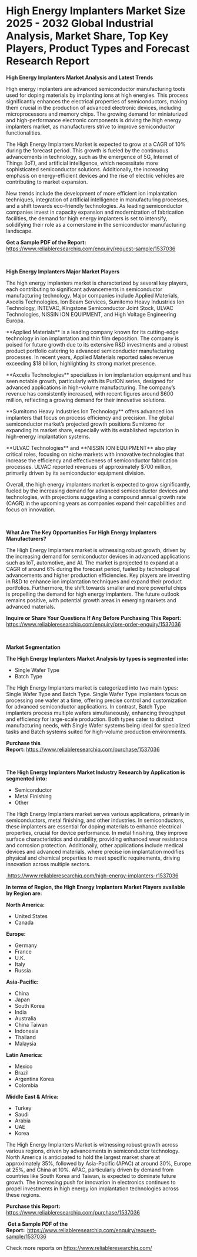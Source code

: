 <p><h1>High Energy Implanters Market Size 2025 - 2032 Global Industrial Analysis, Market Share, Top Key Players, Product Types and Forecast Research Report</h1></p><p><strong>High Energy Implanters Market Analysis and Latest Trends</strong></p>
<p><p>High energy implanters are advanced semiconductor manufacturing tools used for doping materials by implanting ions at high energies. This process significantly enhances the electrical properties of semiconductors, making them crucial in the production of advanced electronic devices, including microprocessors and memory chips. The growing demand for miniaturized and high-performance electronic components is driving the high energy implanters market, as manufacturers strive to improve semiconductor functionalities.</p><p>The High Energy Implanters Market is expected to grow at a CAGR of 10% during the forecast period. This growth is fueled by the continuous advancements in technology, such as the emergence of 5G, Internet of Things (IoT), and artificial intelligence, which necessitate more sophisticated semiconductor solutions. Additionally, the increasing emphasis on energy-efficient devices and the rise of electric vehicles are contributing to market expansion.</p><p>New trends include the development of more efficient ion implantation techniques, integration of artificial intelligence in manufacturing processes, and a shift towards eco-friendly technologies. As leading semiconductor companies invest in capacity expansion and modernization of fabrication facilities, the demand for high energy implanters is set to intensify, solidifying their role as a cornerstone in the semiconductor manufacturing landscape.</p></p>
<p><strong>Get a Sample PDF of the Report:&nbsp;</strong> <a href="https://www.reliableresearchiq.com/enquiry/request-sample/1537036?utm_campaign=1720&utm_medium=2&utm_source=Github&utm_content=ia&utm_term=11042025&utm_id=high-energy-implanters">https://www.reliableresearchiq.com/enquiry/request-sample/1537036</a></p>
<p>&nbsp;</p>
<p><strong>High Energy Implanters Major Market Players</strong></p>
<p><p>The high energy implanters market is characterized by several key players, each contributing to significant advancements in semiconductor manufacturing technology. Major companies include Applied Materials, Axcelis Technologies, Ion Beam Services, Sumitomo Heavy Industries Ion Technology, INTEVAC, Kingstone Semiconductor Joint Stock, ULVAC Technologies, NISSIN ION EQUIPMENT, and High Voltage Engineering Europa.</p><p>**Applied Materials** is a leading company known for its cutting-edge technology in ion implantation and thin film deposition. The company is poised for future growth due to its extensive R&D investments and a robust product portfolio catering to advanced semiconductor manufacturing processes. In recent years, Applied Materials reported sales revenue exceeding $18 billion, highlighting its strong market presence.</p><p>**Axcelis Technologies** specializes in ion implantation equipment and has seen notable growth, particularly with its PurION series, designed for advanced applications in high-volume manufacturing. The company’s revenue has consistently increased, with recent figures around $600 million, reflecting a growing demand for their innovative solutions.</p><p>**Sumitomo Heavy Industries Ion Technology** offers advanced ion implanters that focus on process efficiency and precision. The global semiconductor market’s projected growth positions Sumitomo for expanding its market share, especially with its established reputation in high-energy implantation systems.</p><p>**ULVAC Technologies** and **NISSIN ION EQUIPMENT** also play critical roles, focusing on niche markets with innovative technologies that increase the efficiency and effectiveness of semiconductor fabrication processes. ULVAC reported revenues of approximately $700 million, primarily driven by its semiconductor equipment division.</p><p>Overall, the high energy implanters market is expected to grow significantly, fueled by the increasing demand for advanced semiconductor devices and technologies, with projections suggesting a compound annual growth rate (CAGR) in the upcoming years as companies expand their capabilities and focus on innovation.</p></p>
<p>&nbsp;</p>
<p><strong>What Are The Key Opportunities For High Energy Implanters Manufacturers?</strong></p>
<p><p>The High Energy Implanters market is witnessing robust growth, driven by the increasing demand for semiconductor devices in advanced applications such as IoT, automotive, and AI. The market is projected to expand at a CAGR of around 6% during the forecast period, fueled by technological advancements and higher production efficiencies. Key players are investing in R&D to enhance ion implantation techniques and expand their product portfolios. Furthermore, the shift towards smaller and more powerful chips is propelling the demand for high energy implanters. The future outlook remains positive, with potential growth areas in emerging markets and advanced materials.</p></p>
<p><strong>Inquire or Share Your Questions If Any Before Purchasing This Report:</strong> <a href="https://www.reliableresearchiq.com/enquiry/pre-order-enquiry/1537036?utm_campaign=1720&utm_medium=2&utm_source=Github&utm_content=ia&utm_term=11042025&utm_id=high-energy-implanters">https://www.reliableresearchiq.com/enquiry/pre-order-enquiry/1537036</a></p>
<p>&nbsp;</p>
<p><strong>Market Segmentation</strong></p>
<p><strong>The High Energy Implanters Market Analysis by types is segmented into:</strong></p>
<p><ul><li>Single Wafer Type</li><li>Batch Type</li></ul></p>
<p><p>The High Energy Implanters market is categorized into two main types: Single Wafer Type and Batch Type. Single Wafer Type implanters focus on processing one wafer at a time, offering precise control and customization for advanced semiconductor applications. In contrast, Batch Type implanters process multiple wafers simultaneously, enhancing throughput and efficiency for large-scale production. Both types cater to distinct manufacturing needs, with Single Wafer systems being ideal for specialized tasks and Batch systems suited for high-volume production environments.</p></p>
<p><strong>Purchase this Report:&nbsp;</strong><a href="https://www.reliableresearchiq.com/purchase/1537036?utm_campaign=1720&utm_medium=2&utm_source=Github&utm_content=ia&utm_term=11042025&utm_id=high-energy-implanters">https://www.reliableresearchiq.com/purchase/1537036</a></p>
<p>&nbsp;</p>
<p><strong>The High Energy Implanters Market Industry Research by Application is segmented into:</strong></p>
<p><ul><li>Semiconductor</li><li>Metal Finishing</li><li>Other</li></ul></p>
<p><p>The High Energy Implanters market serves various applications, primarily in semiconductors, metal finishing, and other industries. In semiconductors, these implanters are essential for doping materials to enhance electrical properties, crucial for device performance. In metal finishing, they improve surface characteristics and durability, providing enhanced wear resistance and corrosion protection. Additionally, other applications include medical devices and advanced materials, where precise ion implantation modifies physical and chemical properties to meet specific requirements, driving innovation across multiple sectors.</p></p>
<p><a href="https://www.reliableresearchiq.com/high-energy-implanters-r1537036?utm_campaign=1720&utm_medium=2&utm_source=Github&utm_content=ia&utm_term=11042025&utm_id=high-energy-implanters">&nbsp;https://www.reliableresearchiq.com/high-energy-implanters-r1537036</a></p>
<p><strong>In terms of Region, the High Energy Implanters Market Players available by Region are:</strong></p>
<p>
    <p> <strong> North America: </strong>
        <ul>
            <li>United States</li>
            <li>Canada</li>
        </ul>
        </p> 
    <p> <strong> Europe: </strong>
        <ul>
            <li>Germany</li>
            <li>France</li>
            <li>U.K.</li>
            <li>Italy</li>
            <li>Russia</li>
        </ul>
        </p> 
    <p> <strong> Asia-Pacific: </strong>
        <ul>
            <li>China</li>
            <li>Japan</li>
            <li>South Korea</li>
            <li>India</li>
            <li>Australia</li>
            <li>China Taiwan</li>
            <li>Indonesia</li>
            <li>Thailand</li>
            <li>Malaysia</li>
        </ul>
        </p> 
    <p> <strong> Latin America: </strong>
        <ul>
            <li>Mexico</li>
            <li>Brazil</li>
            <li>Argentina Korea</li>
            <li>Colombia</li>
        </ul>
        </p> 
    <p> <strong> Middle East & Africa: </strong>
        <ul>
            <li>Turkey</li>
            <li>Saudi</li>
            <li>Arabia</li>
            <li>UAE</li>
            <li>Korea</li>
        </ul>
    </p>
    </p>
<p><p>The High Energy Implanters Market is witnessing robust growth across various regions, driven by advancements in semiconductor technology. North America is anticipated to hold the largest market share at approximately 35%, followed by Asia-Pacific (APAC) at around 30%, Europe at 25%, and China at 10%. APAC, particularly driven by demand from countries like South Korea and Taiwan, is expected to dominate future growth. The increasing push for innovation in electronics continues to propel investments in high energy ion implantation technologies across these regions.</p></p>
<p><strong>Purchase this Report: </strong><a href="https://www.reliableresearchiq.com/purchase/1537036?utm_campaign=1720&utm_medium=2&utm_source=Github&utm_content=ia&utm_term=11042025&utm_id=high-energy-implanters">https://www.reliableresearchiq.com/purchase/1537036</a></p>
<p>&nbsp;<strong>Get a Sample PDF of the Report:&nbsp;&nbsp;</strong><a href="https://www.reliableresearchiq.com/enquiry/request-sample/1537036?utm_campaign=1720&utm_medium=2&utm_source=Github&utm_content=ia&utm_term=11042025&utm_id=high-energy-implanters">https://www.reliableresearchiq.com/enquiry/request-sample/1537036</a></p>
<p><strong></strong></p>
<p>Check more reports on <a href="https://www.reliableresearchiq.com/?utm_campaign=1720&utm_medium=2&utm_source=Github&utm_content=ia&utm_term=11042025&utm_id=high-energy-implanters">https://www.reliableresearchiq.com/</a></p>